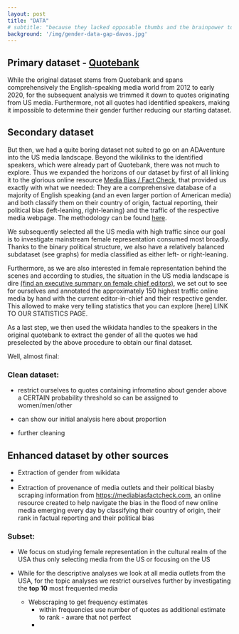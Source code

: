 ```yaml
---
layout: post
title: "DATA"
# subtitle: "because they lacked opposable thumbs and the brainpower to build a space program."
background: '/img/gender-data-gap-davos.jpg'
---
```


## Primary dataset - [Quotebank](https://quotebank.dlab.tools/)

While the original dataset stems from Quotebank and spans comprehensively the English-speaking media world from 2012 to early 2020, for the subsequent analysis we trimmed it down to quotes originating from US media. Furthermore, not all quotes had identified speakers, making it impossible to determine their gender further reducing our starting dataset.

## Secondary dataset

But then, we had a quite boring dataset not suited to go on an ADAventure into the US media landscape. Beyond the wikilinks to the identified speakers, which were already part of Quotebank, there was not much to explore. Thus we expanded the horizons of our dataset by first of all linking it to the glorious online resource [Media Bias / Fact Check](https://mediabiasfactcheck.com/), that provided us exactly with what we needed: They are a comprehensive database of a majority of English speaking (and an even larger portion of American media) and both classify them on their country of origin, factual reporting, their political bias (left-leaning, right-leaning) and the traffic of the respective media webpage. The methodology can be found [here](https://mediabiasfactcheck.com/methodology/).

We subsequently selected all the US media with high traffic since our goal is to investigate mainstream female representation consumed most broadly. Thanks to the binary political structure, we also have a relatively balanced subdataset (see graphs) for media classified as either left- or right-leaning. 

Furthermore, as we are also interested in female representation behind the scenes and according to studies, the situation in the US media landscape is dire [(find an executive summary on female chief editors)](https://womensmediacenter.com/reports/the-status-of-women-in-u-s-media-2019), we set out to see for ourselves and annotated the approximately 150 highest traffic online media by hand with the current editor-in-chief and their respective gender. This allowed to make very telling statistics that you can explore [here] LINK TO OUR STATISTICS PAGE.

As a last step, we then used the wikidata handles to the speakers in the original quotebank to extract the gender of all the quotes we had preselected by the above procedure to obtain our final dataset.

Well, almost final:






### Clean dataset:

- restrict ourselves to quotes containing infromatino about gender above a CERTAIN probability threshold so can be assigned to women/men/other

- can show our initial analysis here about proportion

- further cleaning

## Enhanced dataset by other sources 

- Extraction of gender from wikidata
- 
- Extraction of provenance of media outlets and their political biasby scraping information from https://mediabiasfactcheck.com, an online resource created to help navigate the bias in the flood of new online media emerging every day by classifying their country of origin, their rank in factual reporting and their political bias

### Subset:

- We focus on studying female representation in the cultural realm of the USA thus only selecting media from the US or focusing on the US

- While for the descriptive analyses we look at all media outlets from the USA, for the topic analyses we restrict ourselves further by investigating the **top 10** most frequented media
  - Webscraping to get frequency estimates
    - within frequencies use number of quotes as additional estimate to rank - aware that not perfect
    - 
